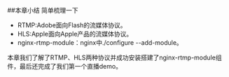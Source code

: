 ##本章小结
简单梳理一下
- RTMP:Adobe面向Flash的流媒体协议。
- HLS:Apple面向Apple产品的流媒体协议。
- nginx-rtmp-module：nginx中./configure --add-module。

本章我们了解了RTMP、HLS两种协议并成功安装搭建了nginx-rtmp-module组件，最后还完成了我们第一个直播demo。

